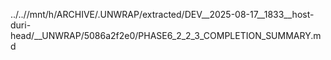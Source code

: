 ../..//mnt/h/ARCHIVE/.UNWRAP/extracted/DEV__2025-08-17__1833__host-duri-head/__UNWRAP/5086a2f2e0/PHASE6_2_2_3_COMPLETION_SUMMARY.md